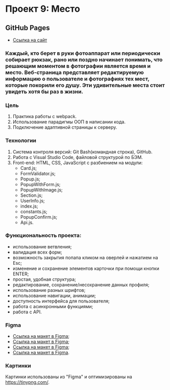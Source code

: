 # Проект 9: Место

## GitHub Pages
* [Ссылка на сайт](https://tsepilovsergey.github.io/mesto/)

### Каждый, кто берет в руки фотоаппарат или периодически собирает рюкзак, рано или поздно начинает понимать, что решающим моментом в фотографии является время и место. Веб-страница представляет редактируемую информацию о пользователе и фотографиях тех мест, которые покорили его душу. Эти удивительные места стоит увидеть хотя бы раз в жизни.

### Цель
1. Практика работы с webpack.
2. Использование парадигмы ООП в написании кода.
3. Подключение адаптивной страницы к серверу.

### Технологии
1. Система контроля версий: Git Bash(командная строка), GitHub.
2. Работа с Visual Studio Code, файловой структурой по БЭМ.
3. Front-end: HTML, CSS, JavaScript с разбиением на модули:
   * Card.js;
   * FormValidator.js;
   * Popup.js;
   * PopupWithForm.js;
   * PopupWithImage.js;
   * Section.js;
   * UserInfo.js;
   * index.js;
   * constants.js;
   * PopupConfirm.js;
   * Api.js.

### Функциональность проекта:
* использование ветвления;
* валидация всех форм;
* возможность закрытия попапа кликом на оверлей и нажатием на Esc;
* изменение и сохранение элементов карточки при помощи кнопки ENTER;
* простая, удобная структура;
* редактирование, сохранение/несохранение данных профиля;
* использование разных шрифтов;
* использование навигации, анимации;
* доступность интерфейса для пользователя;
* работа с асинхронными функциями;
* работа с API.

### Figma
* [Ссылка на макет в Figma](https://www.figma.com/file/StZjf8HnoeLdiXS7dYrLAh/JavaScript.-Sprint-4);
* [Ссылка на макет в Figma](https://www.figma.com/file/nlYpT4VhFiwimn2YlncrcF/JavaScript.-Sprint-5);
* [Ссылка на макет в Figma](https://www.figma.com/file/XNaGNEZD5NEjeyJzAT4gMb/JavaScript.-Sprint-6);
* [Ссылка на макет в Figma](https://www.figma.com/file/PSdQFRHoxXJFs2FH8IXViF/JavaScript-9).

### Картинки
Картинки использованы из "Figma" и оптимизированы на https://tinypng.com/.
